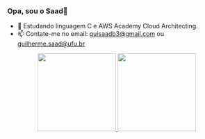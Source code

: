 ### Opa, sou o Saad👋

- 🌱 Estudando linguagem C e AWS Academy Cloud Architecting.
- 📫 Contate-me no email: guisaadb3@gmail.com ou guilherme.saad@ufu.br

<div align="center">
  <a href="https://github.com/gsaadin">
  <img height="180em" src="https://github-readme-stats.vercel.app/api?username=gsaadin&show_icons=true&theme=dracula&include_all_commits=true&count_private=true"/>
  <img height="180em" src="https://github-readme-stats.vercel.app/api/top-langs/?username=gsaadin&layout=compact&langs_count=7&theme=dracula"/>
</div>
